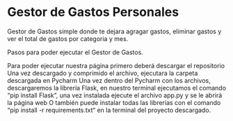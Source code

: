 # Gestor de Gastos Personales
Gestor de Gastos simple donde te dejara agragar gastos, eliminar gastos y ver el total de gastos por categoria y mes.

Pasos para poder ejecutar el Gestor de Gastos.

Para poder ejecutar nuestra página primero deberá descargar el repositorio 
Una vez descargado y comprimido el archivo, ejecutara la carpeta descargada en Pycharm
Una vez dentro del Pycharm con los archivos, descargaremos la librería Flask, en nuestro terminal ejecutamos el comando “pip install Flask”, una vez instalada ejecute el archivo app.py y se le abrirá la página web
O también puede instalar todas las librerías con el comando “pip install -r requirements.txt“ en la terminal del proyecto descargado.

